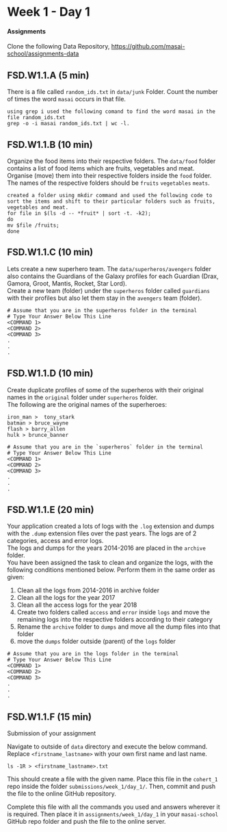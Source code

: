 # Week 1 - Day 1

#### Assignments

Clone the following Data Repository, https://github.com/masai-school/assignments-data

## FSD.W1.1.A (5 min)

There is a file called `random_ids.txt` in `data/junk` Folder. Count the number of times the word `masai` occurs in that file.

```
using grep i used the following comand to find the word masai in the file random_ids.txt
grep -o -i masai random_ids.txt | wc -l.
```
## FSD.W1.1.B (10 min)

Organize the food items into their respective folders. The `data/food` folder contains a list of food items which are fruits, vegetables and meat.  
Organise (move) them into their respective folders inside the `food` folder.   
The names of the respective folders should be `fruits` `vegetables` `meats`.

```
created a folder using mkdir command and used the following code to sort the items and shift to their particular folders such as fruits, vegetables and meat.
for file in $(ls -d -- *fruit* | sort -t. -k2); 
do 
mv $file /fruits; 
done
```

## FSD.W1.1.C (10 min)

Lets create a new superhero team. The `data/superheros/avengers` folder also contains the Guardians of the Galaxy profiles for each Guardian (Drax, Gamora, Groot, Mantis, Rocket, Star Lord).  
Create a new team (folder) under the `superheros` folder called `guardians` with their profiles but also let them stay in the `avengers` team (folder).

```
# Assume that you are in the superheros folder in the terminal
# Type Your Answer Below This Line
<COMMAND 1>
<COMMAND 2>
<COMMAND 3>
.
.
.
```

## FSD.W1.1.D (10 min)

Create duplicate profiles of some of the superheros with their original names in the `original` folder under `superheros` folder.  
The following are the original names of the superheroes: 
```
iron_man >  tony_stark 
batman > bruce_wayne 
flash > barry_allen 
hulk > brunce_banner
```

```
# Assume that you are in the `superheros` folder in the terminal
# Type Your Answer Below This Line
<COMMAND 1>
<COMMAND 2>
<COMMAND 3>
.
.
.
```

## FSD.W1.1.E (20 min)

Your application created a lots of logs with the `.log` extension and dumps with the `.dump` extension files over the past years. The logs are of 2 categories, access and error logs.  
The logs and dumps for the years 2014-2016 are placed in the `archive` folder.  
You have been assigned the task to clean and organize the logs, with the following conditions mentioned below. Perform them in the same order as given:

1. Clean all the logs from 2014-2016 in archive folder
2. Clean all the logs for the year 2017
3. Clean all the access logs for the year 2018 
4. Create two folders called `access` and `error` inside `logs` and move the remaining logs into the respective folders according to their category
5. Rename the `archive` folder to `dumps` and move all the dump files into that folder
6. move the `dumps` folder outside (parent) of the `logs` folder

```
# Assume that you are in the logs folder in the terminal
# Type Your Answer Below This Line
<COMMAND 1>
<COMMAND 2>
<COMMAND 3>
.
.
.
```

## FSD.W1.1.F (15 min)

Submission of your assignment

Navigate to outside of `data` directory and execute the below command. Replace `<firstname_lastname>` with your own first name and last name. 

```
ls -1R > <firstname_lastname>.txt
```

This should create a file with the given name. Place this file in the `cohert_1` repo inside the folder `submissions/week_1/day_1/`. Then, commit and push the file to the online GitHub repository.

Complete this file with all the commands you used and answers wherever it is required. Then place it in `assignments/week_1/day_1` in your `masai-school` GitHub repo folder and push the file to the online server.
